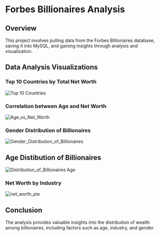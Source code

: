 # Forbes Billionaires Analysis

## Overview
This project involves pulling data from the Forbes Billionaires database, saving it into MySQL, and gaining insights through analysis and visualization.

## Data Analysis Visualizations

### Top 10 Countries by Total Net Worth
![Top 10 Countries](https://github.com/user-attachments/assets/9e271fab-5401-4233-b418-27d4939c498a)

### Correlation between Age and Net Worth
![Age_vs_Net_Worth](https://github.com/user-attachments/assets/6398d9fc-ac76-49f2-a13f-0f89ffed4eb4)

### Gender Distribution of Billionaires
![Gender_Distribution_of_Billionaires](https://github.com/user-attachments/assets/ac4c2a54-bfe5-4460-afdf-7f59feae1525)

## Age Distibution of Billionaires
![Distribution_of_Billionaires Age](https://github.com/user-attachments/assets/9f1e3b42-f81e-4f73-9606-6235febd8f5d)

### Net Worth by Industry
![net_worth_pie](https://github.com/user-attachments/assets/fb3bc7e5-9c8a-4ab9-a86a-464302d7fe21)



## Conclusion
The analysis provides valuable insights into the distribution of wealth among billionaires, including factors such as age, industry, and gender.

